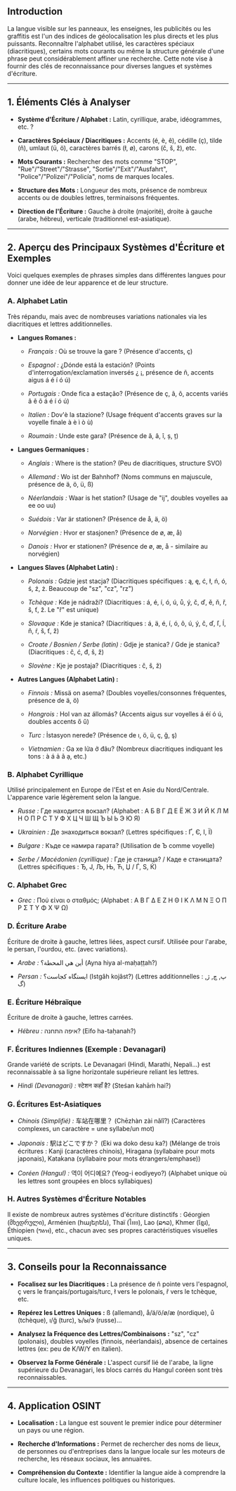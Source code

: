 ## Introduction

  

La langue visible sur les panneaux, les enseignes, les publicités ou les graffitis est l'un des indices de géolocalisation les plus directs et les plus puissants. Reconnaître l'alphabet utilisé, les caractères spéciaux (diacritiques), certains mots courants ou même la structure générale d'une phrase peut considérablement affiner une recherche. Cette note vise à fournir des clés de reconnaissance pour diverses langues et systèmes d'écriture.

---  

## 1. Éléments Clés à Analyser

  

* **Système d'Écriture / Alphabet :** Latin, cyrillique, arabe, idéogrammes, etc. ?

* **Caractères Spéciaux / Diacritiques :** Accents (é, è, ê), cédille (ç), tilde (ñ), umlaut (ü, ö), caractères barrés (ł, ø), carons (č, š, ž), etc.

* **Mots Courants :** Rechercher des mots comme "STOP", "Rue"/"Street"/"Strasse", "Sortie"/"Exit"/"Ausfahrt", "Police"/"Polizei"/"Policía", noms de marques locales.

* **Structure des Mots :** Longueur des mots, présence de nombreux accents ou de doubles lettres, terminaisons fréquentes.

* **Direction de l'Écriture :** Gauche à droite (majorité), droite à gauche (arabe, hébreu), verticale (traditionnel est-asiatique).

  
---
## 2. Aperçu des Principaux Systèmes d'Écriture et Exemples

  

Voici quelques exemples de phrases simples dans différentes langues pour donner une idée de leur apparence et de leur structure.

  

### A. Alphabet Latin

  

Très répandu, mais avec de nombreuses variations nationales via les diacritiques et lettres additionnelles.

  

* **Langues Romanes :**

	* *Français :* Où se trouve la gare ? (Présence d'accents, ç)

	* *Espagnol :* ¿Dónde está la estación? (Points d'interrogation/exclamation inversés ¿ ¡, présence de ñ, accents aigus á é í ó ú)

	* *Portugais :* Onde fica a estação? (Présence de ç, ã, õ, accents variés â ê ô á é í ó ú)

	* *Italien :* Dov'è la stazione? (Usage fréquent d'accents graves sur la voyelle finale à è ì ò ù)

	* *Roumain :* Unde este gara? (Présence de ă, â, î, ș, ț)

* **Langues Germaniques :**

	* *Anglais :* Where is the station? (Peu de diacritiques, structure SVO)

	* *Allemand :* Wo ist der Bahnhof? (Noms communs en majuscule, présence de ä, ö, ü, ß)

	* *Néerlandais :* Waar is het station? (Usage de "ij", doubles voyelles aa ee oo uu)

	* *Suédois :* Var är stationen? (Présence de å, ä, ö)

	* *Norvégien :* Hvor er stasjonen? (Présence de ø, æ, å)

	* *Danois :* Hvor er stationen? (Présence de ø, æ, å - similaire au norvégien)

* **Langues Slaves (Alphabet Latin) :**

	* *Polonais :* Gdzie jest stacja? (Diacritiques spécifiques : ą, ę, ć, ł, ń, ó, ś, ź, ż. Beaucoup de "sz", "cz", "rz")

	* *Tchèque :* Kde je nádraží? (Diacritiques : á, é, í, ó, ú, ů, ý, č, ď, ě, ň, ř, š, ť, ž. Le "ř" est unique)

	* *Slovaque :* Kde je stanica? (Diacritiques : á, ä, é, í, ó, ô, ú, ý, č, ď, ľ, ĺ, ň, ŕ, š, ť, ž)

	* *Croate / Bosnien / Serbe (latin) :* Gdje je stanica? / Gde je stanica? (Diacritiques : č, ć, đ, š, ž)

	* *Slovène :* Kje je postaja? (Diacritiques : č, š, ž)

* **Autres Langues (Alphabet Latin) :**

	* *Finnois :* Missä on asema? (Doubles voyelles/consonnes fréquentes, présence de ä, ö)

	* *Hongrois :* Hol van az állomás? (Accents aigus sur voyelles á éí ó ú, doubles accents ő ű)

	* *Turc :* İstasyon nerede? (Présence de ı, ö, ü, ç, ğ, ş)

	* *Vietnamien :* Ga xe lửa ở đâu? (Nombreux diacritiques indiquant les tons : à á ả ã ạ, etc.)

  

### B. Alphabet Cyrillique

  

Utilisé principalement en Europe de l'Est et en Asie du Nord/Centrale. L'apparence varie légèrement selon la langue.

  

* *Russe :* Где находится вокзал? (Alphabet : А Б В Г Д Е Ё Ж З И Й К Л М Н О П Р С Т У Ф Х Ц Ч Ш Щ Ъ Ы Ь Э Ю Я)

* *Ukrainien :* Де знаходиться вокзал? (Lettres spécifiques : Ґ, Є, І, Ї)

* *Bulgare :* Къде се намира гарата? (Utilisation de Ъ comme voyelle)

* *Serbe / Macédonien (cyrillique) :* Где је станица? / Каде е станицата? (Lettres spécifiques : Ђ, Ј, Љ, Њ, Ћ, Џ / Ѓ, Ѕ, Ќ)

  

### C. Alphabet Grec

  

* *Grec :* Πού είναι ο σταθμός; (Alphabet : Α Β Γ Δ Ε Ζ Η Θ Ι Κ Λ Μ Ν Ξ Ο Π Ρ Σ Τ Υ Φ Χ Ψ Ω)

  

### D. Écriture Arabe

  

Écriture de droite à gauche, lettres liées, aspect cursif. Utilisée pour l'arabe, le persan, l'ourdou, etc. (avec variations).

  

* *Arabe :* أين هي المحطة؟ (Ayna hiya al-maḥaṭṭah?)

* *Persan :* ایستگاه کجاست؟ (Istgâh kojâst?) (Lettres additionnelles : پ, چ, ژ, گ)

  

### E. Écriture Hébraïque

  

Écriture de droite à gauche, lettres carrées.

  

* *Hébreu :* איפה התחנה? (Eifo ha-taḥanah?)

  

### F. Écritures Indiennes (Exemple : Devanagari)

  

Grande variété de scripts. Le Devanagari (Hindi, Marathi, Nepali...) est reconnaissable à sa ligne horizontale supérieure reliant les lettres.

  

* *Hindi (Devanagari) :* स्टेशन कहाँ है? (Steśan kahāṁ hai?)

  

### G. Écritures Est-Asiatiques

  

* *Chinois (Simplifié) :* 车站在哪里？ (Chēzhàn zài nǎlǐ?) (Caractères complexes, un caractère = une syllabe/un mot)

* *Japonais :* 駅はどこですか？ (Eki wa doko desu ka?) (Mélange de trois écritures : Kanji (caractères chinois), Hiragana (syllabaire pour mots japonais), Katakana (syllabaire pour mots étrangers/emphase))

* *Coréen (Hangul) :* 역이 어디예요? (Yeog-i eodiyeyo?) (Alphabet unique où les lettres sont groupées en blocs syllabiques)

  

### H. Autres Systèmes d'Écriture Notables

  

Il existe de nombreux autres systèmes d'écriture distinctifs : Géorgien (მხედრული), Arménien (հայերեն), Thaï (ไทย), Lao (ລາວ), Khmer (ខ្មែរ), Éthiopien (ግዕዝ), etc., chacun avec ses propres caractéristiques visuelles uniques.

  
---
## 3. Conseils pour la Reconnaissance

  

* **Focalisez sur les Diacritiques :** La présence de ñ pointe vers l'espagnol, ç vers le français/portugais/turc, ł vers le polonais, ř vers le tchèque, etc.

* **Repérez les Lettres Uniques :** ß (allemand), å/ä/ö/ø/æ (nordique), ů (tchèque), ı/ğ (turc), ъ/ы/э (russe)...

* **Analysez la Fréquence des Lettres/Combinaisons :** "sz", "cz" (polonais), doubles voyelles (finnois, néerlandais), absence de certaines lettres (ex: peu de K/W/Y en italien).

* **Observez la Forme Générale :** L'aspect cursif lié de l'arabe, la ligne supérieure du Devanagari, les blocs carrés du Hangul coréen sont très reconnaissables.

  
---
## 4. Application OSINT

  

* **Localisation :** La langue est souvent le premier indice pour déterminer un pays ou une région.

* **Recherche d'Informations :** Permet de rechercher des noms de lieux, de personnes ou d'entreprises dans la langue locale sur les moteurs de recherche, les réseaux sociaux, les annuaires.

* **Compréhension du Contexte :** Identifier la langue aide à comprendre la culture locale, les influences politiques ou historiques.